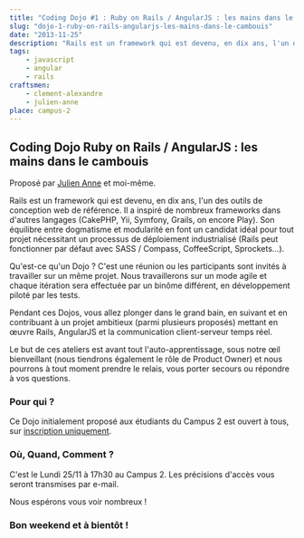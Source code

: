 ```yaml
---
title: "Coding Dojo #1 : Ruby on Rails / AngularJS : les mains dans le cambouis"
slug: "dojo-1-ruby-on-rails-angularjs-les-mains-dans-le-cambouis"
date: "2013-11-25"
description: "Rails est un framework qui est devenu, en dix ans, l'un des outils de conception web de référence."
tags:
    - javascript
    - angular
    - rails
craftsmen:
    - clement-alexandre
    - julien-anne
place: campus-2
---
```


## Coding Dojo Ruby on Rails / AngularJS : les mains dans le cambouis

Proposé par [Julien Anne](http://twitter.com/Julien_ANNE) et moi-même.

Rails est un framework qui est devenu, en dix ans, l'un des outils de conception web de référence.
Il a inspiré de nombreux frameworks dans d'autres langages (CakePHP, Yii, Symfony, Grails, on encore
Play). Son équilibre entre dogmatisme et modularité en font un candidat idéal pour tout projet
nécessitant un processus de déploiement industrialisé (Rails peut fonctionner par défaut avec SASS /
Compass, CoffeeScript, Sprockets...).

Qu'est-ce qu'un Dojo ? C'est une réunion ou les participants sont invités à travailler sur un même
projet. Nous travaillerons sur un mode agile et chaque itération sera effectuée par un binôme
différent, en développement piloté par les tests.

Pendant ces Dojos, vous allez plonger dans le grand bain, en suivant et en contribuant à un projet
ambitieux (parmi plusieurs proposés) mettant en œuvre Rails, AngularJS et la communication
client-serveur temps réel.

Le but de ces ateliers est avant tout l'auto-apprentissage, sous notre œil bienveillant (nous
tiendrons également le rôle de Product Owner) et nous pourrons à tout moment prendre le relais, vous
porter secours ou répondre à vos questions.

### Pour qui ?

Ce Dojo initialement proposé aux étudiants du Campus 2 est ouvert à tous, sur
[inscription uniquement](https://docs.google.com/forms/d/1O7p8g2Rx9EmglHEhuv7_nBvyFuzYR4X1dTleqXcJHGo/viewform).

### Où, Quand, Comment ?

C'est le Lundi 25/11 à 17h30 au Campus 2. Les précisions d'accès vous seront transmises par e-mail.

Nous espérons vous voir nombreux !

### Bon weekend et à bientôt !
